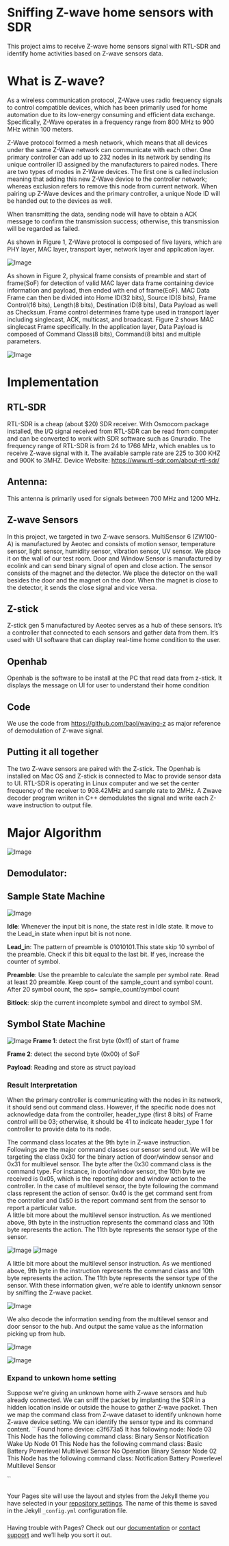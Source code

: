 # Sniffing Z-wave home sensors with SDR

This project aims to receive Z-wave home sensors signal with RTL-SDR and identify home activities based on Z-wave sensors data. 

# What is Z-wave? 

As a wireless communication protocol, Z-Wave uses radio frequency signals to control compatible devices, which has been primarily used for home automation due to its low-energy consuming and efficient data exchange. Specifically, Z-Wave operates in a frequency range from 800 MHz to 900 MHz within 100 meters.

Z-Wave protocol formed a mesh network, which means that all devices under the same Z-Wave network can communicate with each other. One primary controller can add up to 232 nodes in its network by sending its unique controller ID assigned by the manufacturers to paired nodes. There are two types of modes in Z-Wave devices. The first one is called inclusion meaning that adding this new Z-Wave device to the controller network; whereas exclusion refers to remove this node from current network. When pairing up Z-Wave devices and the primary controller, a unique Node ID will be handed out to the devices as well. 

When transmitting the data, sending node will have to obtain a ACK message to confirm the transmission success; otherwise, this transmission will be regarded as failed.
 
As shown in Figure 1, Z-Wave protocol is composed of five layers, which are PHY layer, MAC layer, transport layer, network layer and application layer. 

![Image](./images/1.jpg) 


As shown in Figure 2, physical frame consists of preamble and start of frame(SoF) for detection of valid MAC layer data frame containing device information and payload, then ended with end of frame(EoF). MAC Data Frame can then be divided into Home ID(32 bits), Source ID(8 bits), Frame Control(16 bits), Length(8 bits), Destination ID(8 bits), Data Payload as well as Checksum. Frame control determines frame type used in transport layer including singlecast, ACK, multicast, and broadcast. Figure 2 shows MAC singlecast Frame specifically. In the application layer, Data Payload is composed of Command Class(8 bits), Command(8 bits) and multiple parameters. 

![Image](./images/2.jpg) 

# Implementation
## RTL-SDR
RTL-SDR is a cheap (about $20) SDR receiver. With Osmocom package installed, the I/Q signal received from RTL-SDR can be read from computer and can be converted to work with SDR software such as Gnuradio. 
The frequency range of RTL-SDR is from 24 to 1766 MHz, which enables us to receive Z-wave signal with it. The available sample rate are 225 to 300 KHZ  and 900K to 3MHZ. 
Device Website: https://www.rtl-sdr.com/about-rtl-sdr/
## Antenna:
This antenna is primarily used for signals between 700 MHz and 1200 MHz.
## Z-wave Sensors
In this project, we targeted in two Z-wave sensors.
MultiSensor 6 (ZW100-A) is manufactured by Aeotec and consists of motion sensor, temperature sensor, light sensor, humidity sensor, vibration sensor, UV sensor. We place it on the wall of our test room.
Door and Window Sensor is manufactured by ecolink and can send binary signal of open and close action. The sensor consists of the magnet and the detector. We place the detector on the wall besides the door and the magnet on the door. When the magnet is close to the detector, it sends the close signal and vice versa. 
## Z-stick
Z-stick gen 5 manufactured by Aeotec serves as a hub of these sensors. It’s a controller that connected to each sensors and gather data from them. It’s used with UI software that can display real-time home condition to the user. 
## Openhab
Openhab is the software to be install at the PC that read data from z-stick. It displays the message on UI for user to understand their home condition
## Code
We use the code from https://github.com/baol/waving-z as major reference of demodulation of Z-wave signal.
## Putting it all together
The two Z-wave sensors are paired with the Z-stick. The Openhab is installed on Mac OS and Z-stick is connected to Mac to provide sensor data to UI. RTL-SDR is operating in Linux computer and we set the center frequency of the receiver to 908.42MHz and sample rate to 2MHz. A Zwave decoder program wriiten in C++ demodulates the signal and write each Z-wave instruction to output file.

# Major Algorithm
![Image](./images/3.jpg) 
## Demodulator:
## Sample State Machine
![Image](./images/SM1.png) 

**Idle**: Whenever the input bit is none, the state rest in Idle state. It move to the Lead_in state when input bit is not none.

**Lead_in**: The pattern of preamble is 01010101.This state skip 10 symbol of the preamble. Check if this bit equal to the last bit. If yes, increase the counter of symbol. 

**Preamble**: Use the preamble to calculate the sample per symbol rate. Read at least 20 preamble. Keep count of the sample_count and symbol count. After 20 symbol count, the sps= sample_count/symbol count

**Bitlock**: skip the current incomplete symbol and direct to symbol SM. 

## Symbol State Machine
![Image](./images/SM2.png) 
**Frame 1**: detect the first byte (0xff) of start of frame 

**Frame 2**: detect the second byte (0x00) of SoF

**Payload**: Reading and store as struct payload 


### Result Interpretation 


When the primary controller is communicating with the nodes in its network, it should send out command class. However, if the specific node does not acknowledge data from the controller, header_type (first 8 bits) of Frame control will be 03; otherwise, it should be 41 to indicate header_type 1 for controller to provide data to its node. 

The command class locates at the 9th byte in Z-wave instruction. Followings are the major command classes our sensor send out. We will be targeting the class 0x30 for the binary action of door/window sensor and 0x31 for multilevel sensor.  The byte after the 0x30 command class is the command type. For instance, in door/window sensor, the 10th byte we received is 0x05, which is the reporting door and window action to the controller. In the case of multilevel sensor, the byte following the command class represent the action of sensor. 0x40 is the get command sent from the controller and 0x50 is the report command sent from the sensor to report a particular value.  
A little bit more about the multilevel sensor instruction. As we mentioned above, 9th byte in the instruction represents the command class and 10th byte represents the action. The 11th byte represents the sensor type of the sensor. 

![Image](./images/command_class.jpg) 
![Image](./images/command_type.jpg) 

A little bit more about the multilevel sensor instruction. As we mentioned above, 9th byte in the instruction represents the command class and 10th byte represents the action. The 11th byte represents the sensor type of the sensor. With these information given, we're able to identify unknown sensor by sniffing the Z-wave packet.

![Image](./images/sensor_type.jpg)  

We also decode the information sending from the multilevel sensor and door sensor to the hub. And output the same value as the information picking up from hub. 

![Image](./images/temp.jpg) 

![Image](./images/door.png) 

### Expand to unkown home setting
Suppose we're giving an unknown home with Z-wave sensors and hub already connected. We can sniff the packet by implanting the SDR in a hidden location inside or outside the house to gather Z-wave packet. Then we map the command class from Z-wave dataset to identify unknown home Z-wave device setting. We can identify the sensor type and its command content. 
``
Found home device:  c3f673a5
It has following node: 
Node  03
This Node has the following command class: 
Binary Sensor
Notification
Wake Up
Node  01
This Node has the following command class: 
Basic
Battery
Powerlevel
Multilevel Sensor
No Operation
Binary Sensor
Node  02
This Node has the following command class: 
Notification
Battery
Powerlevel
Multilevel Sensor

``



###  

Your Pages site will use the layout and styles from the Jekyll theme you have selected in your [repository settings](https://github.com/UCLA-ECE209AS-2018W/Yaying-Yueyang/settings). The name of this theme is saved in the Jekyll `_config.yml` configuration file.

### 

Having trouble with Pages? Check out our [documentation](https://help.github.com/categories/github-pages-basics/) or [contact support](https://github.com/contact) and we’ll help you sort it out.
